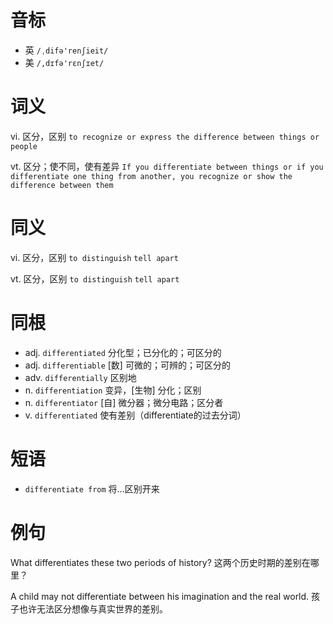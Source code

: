 # 音标

- 英 `/ˌdifə'renʃieit/`
- 美 `/,dɪfə'rɛnʃɪet/`

# 词义

vi. 区分，区别
`to recognize or express the difference between things or people`

vt. 区分；使不同，使有差异
`If you differentiate between things or if you differentiate one thing from another, you recognize or show the difference between them`

# 同义

vi. 区分，区别
`to distinguish` `tell apart`

vt. 区分，区别
`to distinguish` `tell apart`

# 同根

- adj. `differentiated` 分化型；已分化的；可区分的
- adj. `differentiable` [数] 可微的；可辨的；可区分的
- adv. `differentially` 区别地
- n. `differentiation` 变异，[生物] 分化；区别
- n. `differentiator` [自] 微分器；微分电路；区分者
- v. `differentiated` 使有差别（differentiate的过去分词）

# 短语

- `differentiate from` 将…区别开来

# 例句

What differentiates these two periods of history?
这两个历史时期的差别在哪里？

A child may not differentiate between his imagination and the real world.
孩子也许无法区分想像与真实世界的差别。


